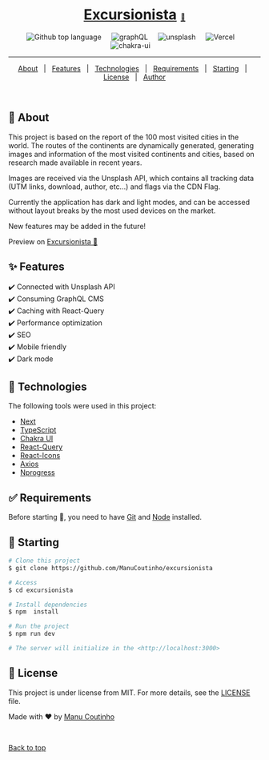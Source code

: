 <a href="https://excursionista.vercel.app/"><h1 align="center">Excursionista<span style="font-size: 14px; margin-left: 8px">🔗</span></h1></a>

<p align="center">
  <img alt="Github top language" src="https://img.shields.io/github/languages/top/ManuCoutinho/123traveling?color=FE4A49&style=for-the-badge" style='margin-right:16px'>
	<img alt="graphQL" src="https://img.shields.io/badge/GraphQl-E10098?style=for-the-badge&logo=graphql&logoColor=white"  style='margin-right:16px'>
		<img alt="unsplash" src="https://img.shields.io/badge/Unsplash-000000?style=for-the-badge&logo=Unsplash&logoColor=white"  style='margin-right:16px'>
  <img alt="Vercel" src="https://img.shields.io/badge/Next.js-fff?style=for-the-badge&logo=vercel&logoColor=black"  style='margin-right:16px'>
  <img alt="chakra-ui" src="https://img.shields.io/badge/Chakra--UI-319795?style=for-the-badge&logo=chakra-ui&logoColor=white"  style='margin-right:16px'>
</p>

<hr>

<p align="center">
  <a href="#dart-about">About</a> &#xa0; | &#xa0; 
  <a href="#sparkles-features">Features</a> &#xa0; | &#xa0;
  <a href="#rocket-technologies">Technologies</a> &#xa0; | &#xa0;
  <a href="#white_check_mark-requirements">Requirements</a> &#xa0; | &#xa0;
  <a href="#checkered_flag-starting">Starting</a> &#xa0; | &#xa0;
  <a href="#memo-license">License</a> &#xa0; | &#xa0;
  <a href="https://github.com/ManuCoutinho" target="_blank">Author</a>
</p>

<br>

## :dart: About

This project is based on the report of the 100 most visited cities in the world. The routes of the continents are dynamically generated, generating images and information of the most visited continents and cities, based on research made available in recent years.

Images are received via the Unsplash API, which contains all tracking data (UTM links, download, author, etc...) and flags via the CDN Flag.

Currently the application has dark and light modes, and can be accessed without layout breaks by the most used devices on the market.

New features may be added in the future!

Preview on [Excursionista 🔗](https://excursionista.vercel.app/)

## :sparkles: Features

:heavy_check_mark: Connected with Unsplash API\
:heavy_check_mark: Consuming GraphQL CMS\
:heavy_check_mark: Caching with React-Query\
:heavy_check_mark: Performance optimization\
:heavy_check_mark: SEO\
:heavy_check_mark: Mobile friendly\
:heavy_check_mark: Dark mode

## :rocket: Technologies

The following tools were used in this project:

- [Next](https://nextjs.org/)
- [TypeScript](https://www.typescriptlang.org/)
- [Chakra UI](https://www.chakra/)
- [React-Query](https://react-query.tanstack.com/)
- [React-Icons](https://react-icons.github.io/react-icons)
- [Axios](https://axios-http.com)
- [Nprogress](https://ricostacruz.com/nprogress/)

## :white_check_mark: Requirements

Before starting :checkered_flag:, you need to have [Git](https://git-scm.com) and [Node](https://nodejs.org/en/) installed.

## :checkered_flag: Starting

```bash
# Clone this project
$ git clone https://github.com/ManuCoutinho/excursionista

# Access
$ cd excursionista

# Install dependencies
$ npm  install

# Run the project
$ npm run dev

# The server will initialize in the <http://localhost:3000>
```

## :memo: License

This project is under license from MIT. For more details, see the [LICENSE](LICENSE) file.

Made with :heart: by <a href="https://github.com/ManuCoutinho" target="_blank">Manu Coutinho</a>

&#xa0;

<a href="#top">Back to top</a>
